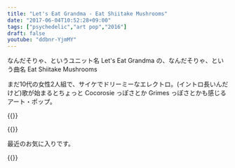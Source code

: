 ```yaml
---
title: "Let's Eat Grandma - Eat Shiitake Mushrooms"
date: "2017-06-04T10:52:28+09:00"
tags: ["psychedelic","art pop","2016"]
draft: false
youtube: "ddbnr-YjmMY"
---
```


なんだそりゃ、というユニット名 Let's Eat Grandma の、なんだそりゃ、という曲名 Eat Shiitake Mushrooms

まだ10代の女性2人組で、サイケでドリーミーなエレクトロ。(イントロ長いんだけど)歌が始まるとちょっと Cocorosie っぽさとか Grimes っぽさとかも感じるアート・ポップ。

{{<youtube ddbnr-YjmMY>}}

{{<youtube hZ3tmmkr3sg>}}

最近のお気に入りです。

{{<amazon B01E0NKSPY>}}

